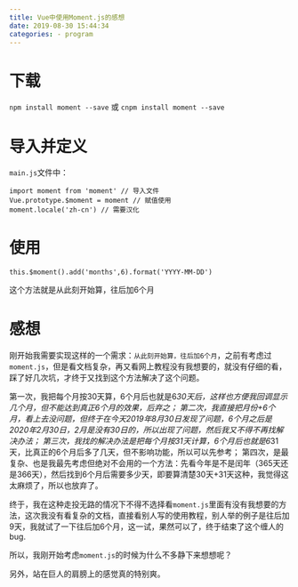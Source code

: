 ```yaml
---
title: Vue中使用Moment.js的感想
date: 2019-08-30 15:44:34
categories: - program
---
```


# 下载

`npm install moment --save`
或
`cnpm install moment --save`

# 导入并定义

`main.js`文件中：

```
import moment from 'moment' // 导入文件
Vue.prototype.$moment = moment // 赋值使用
moment.locale('zh-cn') // 需要汉化
```

# 使用

`this.$moment().add('months',6).format('YYYY-MM-DD')`

这个方法就是从此刻开始算，往后加6个月

# 感想

刚开始我需要实现这样的一个需求：`从此刻开始算，往后加6个月`，之前有考虑过`moment.js`，但是看文档复杂，再又看网上教程没有我想要的，就没有仔细的看，踩了好几次坑，才终于又找到这个方法解决了这个问题。

第一次，我把每个月按30天算，6个月后也就是6*30天后，这样也方便我回调显示几个月，但不能达到真正6个月的效果，后弃之；
第二次，我直接把月份+6个月，看上去没问题，但终于在今天2019年8月30日发现了问题，6个月之后是2020年2月30日，2月是没有30日的，所以出现了问题，然后我又不得不再找解决办法；
第三次，我找的解决办法是把每个月按31天计算，6个月后也就是6*31天，比真正的6个月后多了几天，但不影响功能，所以可以先参考；
第四次，是最复杂、也是我最先考虑但绝对不会用的一个方法：先看今年是不是闰年（365天还是366天），然后找到6个月后需要多少天，即要算清楚30天+31天这种，我觉得这太麻烦了，所以也放弃了。

终于，我在这种走投无路的情况下不得不选择看`moment.js`里面有没有我想要的方法，这次我没有看复杂的文档，直接看别人写的使用教程，别人举的例子是往后加9天，我就试了一下往后加6个月，这一试，果然可以了，终于结束了这个缠人的bug.

所以，我刚开始考虑`moment.js`的时候为什么不多静下来想想呢？

另外，站在巨人的肩膀上的感觉真的特别爽。